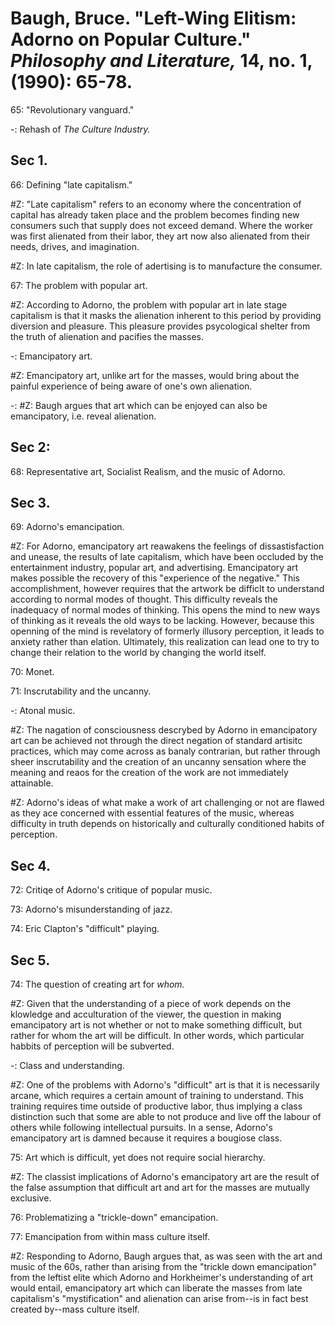 # Baugh, Bruce. "Left-Wing Elitism: Adorno on Popular Culture." *Philosophy and Literature,* 14, no. 1, (1990): 65-78.  

65: "Revolutionary vanguard."  

-: Rehash of *The Culture Industry.*  

## Sec 1.  

66: Defining "late capitalism."  

#Z: "Late capitalism" refers to an economy where the concentration of capital has already taken place and the problem becomes finding new consumers such that supply does not exceed demand. Where the worker was first alienated from their labor, they art now also alienated from their needs, drives, and imagination.    

#Z: In late capitalism, the role of adertising is to manufacture the consumer.  

67: The problem with popular art.  

#Z: According to Adorno, the problem with popular art in late stage capitalism is that it masks the alienation inherent to this period by providing diversion and pleasure. This pleasure provides psycological shelter from the truth of alienation and pacifies the masses.   

-: Emancipatory art.  

#Z: Emancipatory art, unlike art for the masses, would bring about the painful experience of being aware of one's own alienation.   

-: #Z: Baugh argues that art which can be enjoyed can also be emancipatory, i.e. reveal alienation.  

## Sec 2:  

68: Representative art, Socialist Realism, and the music of Adorno.  

## Sec 3.  

69: Adorno's emancipation.  

#Z: For Adorno, emancipatory art reawakens the feelings of dissastisfaction and unease, the results of late capitalism, which have been occluded by the entertainment industry, popular art, and advertising. Emancipatory art makes possible the recovery of this "experience of the negative." This accomplishment, however requires that the artwork be difficlt to understand according to normal modes of thought. This difficulty reveals the inadequacy of normal modes of thinking. This opens the mind to new ways of thinking as it reveals the old ways to be lacking. However, because this openning of the mind is revelatory of formerly illusory perception, it leads to anxiety rather than elation. Ultimately, this realization can lead one to try to change their relation to the world by changing the world itself.    

70: Monet.   

71: Inscrutability and the uncanny.  

-: Atonal music.  

#Z: The nagation of consciousness descrybed by Adorno in emancipatory art can be achieved not through the direct negation of standard artisitc practices, which may come across as banaly contrarian, but rather through sheer inscrutability and the creation of an uncanny sensation where the meaning and reaos for the creation of the work are  not immediately attainable.  

#Z: Adorno's ideas of what make a work of art challenging or not are flawed as they ace concerned with essential features of the music, whereas difficulty in truth depends on historically and culturally conditioned habits of perception.   

## Sec 4.  

72: Critiqe of Adorno's critique of popular music.  

73: Adorno's misunderstanding of jazz.  

74: Eric Clapton's "difficult" playing.  

## Sec 5.  

74: The question of creating art for *whom.*  

#Z: Given that the understanding of a piece of work depends on the klowledge and acculturation of the viewer, the question in making emancipatory art is not whether or not to make something difficult, but rather for whom the art will be difficult. In other words, which particular habbits of perception will be subverted.   

-: Class and understanding.  

#Z: One of the problems with Adorno's "difficult" art is that it is necessarily arcane, which requires a certain amount of training to understand. This training requires time outside of productive labor, thus implying a class distinction such that some are able to not produce and live off the labour of others while following intellectual pursuits. In a sense, Adorno's emancipatory art is damned because it requires a bougiose class. 

75: Art which is difficult, yet does not require social hierarchy.  

#Z: The classist implications of Adorno's emancipatory art are the result of the false assumption that difficult art and art for the masses are mutually exclusive.  

76: Problematizing a "trickle-down" emancipation.  

77: Emancipation from within mass culture itself.  

#Z: Responding to Adorno, Baugh argues that, as was seen with the art and music of the 60s, rather than arising from the "trickle down emancipation" from the leftist elite which Adorno and Horkheimer's understanding of art would entail, emancipatory art which can liberate the masses from late capitalism's "mystification" and alienation can arise from--is in fact best created by--mass culture itself.  
